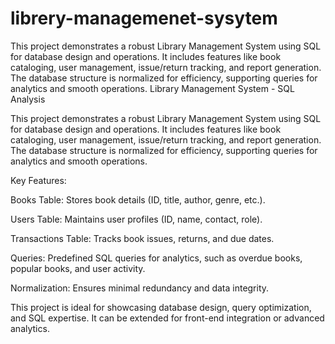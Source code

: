 # librery-managemenet-sysytem
This project demonstrates a robust Library Management System using SQL for database design and operations. It includes features like book cataloging, user management, issue/return tracking, and report generation. The database structure is normalized for efficiency, supporting queries for analytics and smooth operations.
Library Management System - SQL Analysis

This project demonstrates a robust Library Management System using SQL for database design and operations. It includes features like book cataloging, user management, issue/return tracking, and report generation. The database structure is normalized for efficiency, supporting queries for analytics and smooth operations.

Key Features:

Books Table: Stores book details (ID, title, author, genre, etc.).

Users Table: Maintains user profiles (ID, name, contact, role).

Transactions Table: Tracks book issues, returns, and due dates.

Queries: Predefined SQL queries for analytics, such as overdue books, popular books, and user activity.

Normalization: Ensures minimal redundancy and data integrity.

This project is ideal for showcasing database design, query optimization, and SQL expertise. It can be extended for front-end integration or advanced analytics.
